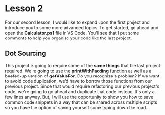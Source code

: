 # Lesson 2

For our second lesson, I would like to expand upon the first project and introduce you to some more advanced topics. To get started, go ahead and open the **Calculator.ps1** file in VS Code. You'll see that I put some comments to help you organize your code like the last project. 

## Dot Sourcing

This project is going to require some of the **same things** that the last project required. We're going to use the **printWithPadding** function as well as a beefed-up version of **getValueFor**. Do you recognize a problem? If we want to avoid code duplication, we'd have to borrow those functions from our previous project. Since that would require refactoring our previous project's code, we're going to go ahead and duplicate that code instead. It's only a few lines anyway. But, I will use the opportunity to show you how to save common code snippets in a way that can be shared across multiple scripts so you have the option of saving yourself some typing down the road.
